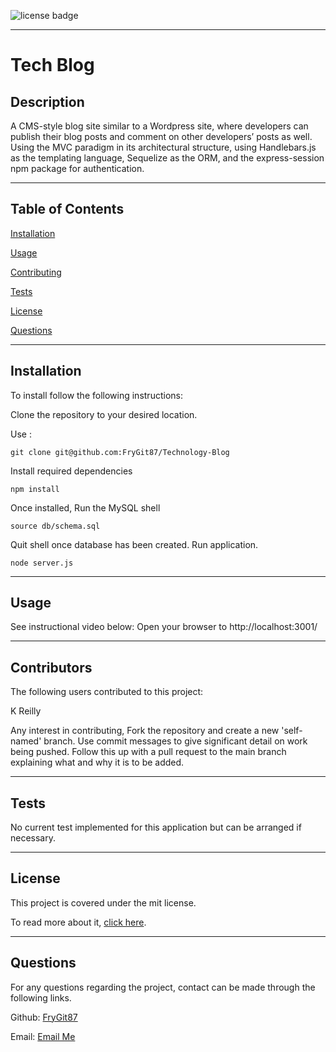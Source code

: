 ![license badge](https://img.shields.io/static/v1?label=license&message=mit&color=Green)

---

# Tech Blog

## Description

A CMS-style blog site similar to a Wordpress site, where developers can publish their blog posts and comment on other developers’ posts as well. Using the MVC paradigm in its architectural structure, using Handlebars.js as the templating language, Sequelize as the ORM, and the express-session npm package for authentication.

---

## Table of Contents

[Installation](https://github.com/FryGit87/Technology-Blog#installation)

[Usage](https://github.com/FryGit87/Technology-Blog#usage)

[Contributing](https://github.com/FryGit87/Technology-Blog#contributors)

[Tests](https://github.com/FryGit87/Technology-Blog#tests)

[License](https://github.com/FryGit87/Technology-Blog#license)

[Questions](https://github.com/FryGit87/Technology-Blog#questions)

---

## Installation

To install follow the following instructions:

Clone the repository to your desired location.

Use :

```
git clone git@github.com:FryGit87/Technology-Blog
```

Install required dependencies

```
npm install
```

Once installed, Run the MySQL shell

```
source db/schema.sql
```

Quit shell once database has been created.
Run application.

```
node server.js
```

---

## Usage

See instructional video below:
Open your browser to http://localhost:3001/

---

## Contributors

The following users contributed to this project:

K Reilly

Any interest in contributing, Fork the repository and create a new 'self-named' branch. Use commit messages to give significant detail on work being pushed. Follow this up with a pull request to the main branch explaining what and why it is to be added.

---

## Tests

No current test implemented for this application but can be arranged if necessary.

---

## License

This project is covered under the mit license.

To read more about it, [click here](https://choosealicense.com/licenses/mit).

---

## Questions

For any questions regarding the project, contact can be made through the following links.

Github: [FryGit87](https://github.com/FryGit87)

Email: [Email Me](kymreilly.87@gmail.com)
